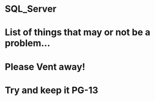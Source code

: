 # SQL_Server
# List of things that may or not be a problem... 
# Please Vent away!
# Try and keep it PG-13